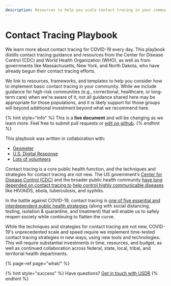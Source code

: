 ```yaml
---
description: Resources to help you scale contact tracing in your community
---
```


# Contact Tracing Playbook

We learn more about contact tracing for COVID-19 every day. This playbook distills contact tracing guidance and resources from the Center for Disease Control \(CDC\) and World Health Organization \(WHO\), as well as from governments like Massachusetts, New York, and North Dakota, who have already begun their contact tracing efforts.

We link to resources, frameworks, and templates to help you consider how to implement basic contact tracing in your community. While we include guidance for high-risk communities \(e.g., correctional, healthcare, or long-term care\) when we're aware of it, not all guidance shared here may be appropriate for those populations, and it is likely support for those groups will beyond additional investment beyond what we recommend here.

{% hint style="info" %}
This is a **live document** and will be changing as we learn more. Feel free to submit pull requests or [edit on github](https://github.com/harperreed/contact-tracing-playbook).
{% endhint %}

This playbook was written in collaboration with:

* [Geometer](https://geometer.io)
* [U.S. Digital Response](http://usdigitalresponse.org)
* [Lots of volunteers](about/authors.md)

Contact tracing is a core public health function, and the techniques and strategies for contact tracing are not new. The US government’s [Center for Disease Control \(CDC\)](https://www.cdc.gov/) and the broader public health community [have long depended on contact tracing to](https://www.cdc.gov/eis/field-epi-manual/index.html) [help control highly communicable diseases](https://www.cdc.gov/eis/field-epi-manual/index.html) like HIV/AIDS, ebola, tuberculosis, and syphilis.

In the battle against COVID-19, contact tracing is [one of five essential and interdependent public health strategies](https://www.newyorker.com/science/medical-dispatch/its-not-too-late-to-go-on-offense-against-the-coronavirus) \(along with social distancing, testing, isolation & quarantine, and treatment\) that will enable us to safely reopen society while continuing to flatten the curve.

While the techniques and strategies for contact tracing are not new, COVID-19's unprecedented scale and speed require we implement time-tested contact tracing strategies in new ways, using new tools and technologies. This will require substantial investments in time, resources, and budget, as well as continued collaboration across federal, state, local, tribal, and territorial health departments.

{% page-ref page="what/" %}

{% hint style="success" %}
Have questions? [Get in touch with USDR](about/have-questions-get-in-touch-with-usdr.md)
{% endhint %}



